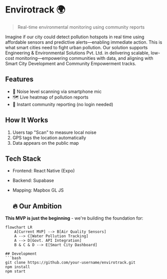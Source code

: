 # Envirotrack 🌍
> Real-time environmental monitoring using community reports

Imagine if our city could detect pollution hotspots in real time using affordable sensors and predictive alerts—enabling immediate action. This is what smart cities need to fight urban pollution. Our solution supports Engineering & Environmental Solutions Pvt. Ltd. in delivering scalable, low-cost monitoring—empowering communities with data, and aligning with Smart City Development and Community Empowerment tracks.

## Features
- 📱 Noise level scanning via smartphone mic
- 🗺️ Live heatmap of pollution reports
- 🚀 Instant community reporting (no login needed)

## How It Works
1. Users tap "Scan" to measure local noise
2. GPS tags the location automatically
3. Data appears on the public map

## Tech Stack
- Frontend: React Native (Expo)
- Backend: Supabase
- Mapping: Mapbox GL JS

  ## 🔥 Our Ambition
**This MVP is just the beginning** - we're building the foundation for:

```mermaid
flowchart LR
    A[Current MVP] --> B[Air Quality Sensors]
    A --> C[Water Pollution Tracking]
    A --> D[Govt. API Integration]
    B & C & D --> E[Smart City Dashboard]

## Development
```bash
git clone https://github.com/your-username/envirotrack.git
npm install
npm start
